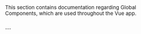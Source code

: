 <div style=" font-size: 1.2em; padding: 32px 0;">
    This section contains documentation regarding Global Components, which are used throughout the Vue app.
</div>
---

